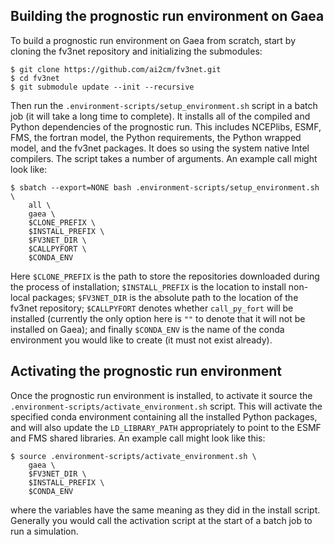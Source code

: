## Building the prognostic run environment on Gaea

To build a prognostic run environment on Gaea from scratch, start by cloning the fv3net repository and initializing the submodules:
```
$ git clone https://github.com/ai2cm/fv3net.git
$ cd fv3net
$ git submodule update --init --recursive
```
Then run the `.environment-scripts/setup_environment.sh` script in a batch job (it will take a long time to complete).  It installs all of the compiled and Python dependencies of the prognostic run.  This includes NCEPlibs, ESMF, FMS, the fortran model, the Python requirements, the Python wrapped model, and the fv3net packages.  It does so using the system native Intel compilers.  The script takes a number of arguments.  An example call might look like:
```
$ sbatch --export=NONE bash .environment-scripts/setup_environment.sh \
    all \
    gaea \
    $CLONE_PREFIX \
    $INSTALL_PREFIX \
    $FV3NET_DIR \
    $CALLPYFORT \
    $CONDA_ENV
```
Here `$CLONE_PREFIX` is the path to store the repositories downloaded during the process of installation; `$INSTALL_PREFIX` is the location to install non-local packages; `$FV3NET_DIR` is the absolute path to the location of the fv3net repository; `$CALLPYFORT` denotes whether `call_py_fort` will be installed (currently the only option here is `""` to denote that it will not be installed on Gaea); and finally `$CONDA_ENV` is the name of the conda environment you would like to create (it must not exist already).

## Activating the prognostic run environment

Once the prognostic run environment is installed, to activate it source the `.environment-scripts/activate_environment.sh` script.  This will activate the specified conda environment containing all the installed Python packages, and will also update the `LD_LIBRARY_PATH` appropriately to point to the ESMF and FMS shared libraries.  An example call might look like this:
```
$ source .environment-scripts/activate_environment.sh \
    gaea \
    $FV3NET_DIR \
    $INSTALL_PREFIX \
    $CONDA_ENV
```
where the variables have the same meaning as they did in the install script.  Generally you would call the activation script at the start of a batch job to run a simulation.
